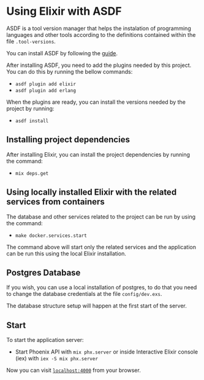 # Using Elixir with ASDF

ASDF is a tool version manager that helps the instalation of programming languages and other tools according to the definitions contained within the file `.tool-versions`.

You can install ASDF by following the [guide](https://asdf-vm.com/guide/getting-started.html).

After installing ASDF, you need to add the plugins needed by this project. You can do this by running the bellow commands:

  * `asdf plugin add elixir`
  * `asdf plugin add erlang`

When the plugins are ready, you can install the versions needed by the project by running:

  * `asdf install`

## Installing project dependencies

After installing Elixir, you can install the project dependencies by running the command:

  * `mix deps.get`

## Using locally installed Elixir with the related services from containers

The database and other services related to the project can be run by using the command:

  * `make docker.services.start`

The command above will start only the related services and the application can be run this using the local Elixir installation.

## Postgres Database

If you wish, you can use a local installation of postgres, to do that you need to change the database credentials at the file `config/dev.exs`.

The database structure setup will happen at the first start of the server.

## Start

To start the application server:

  * Start Phoenix API with `mix phx.server` or inside Interactive Elixir console (iex) with `iex -S mix phx.server`

Now you can visit [`localhost:4000`](http://localhost:4000) from your browser.
